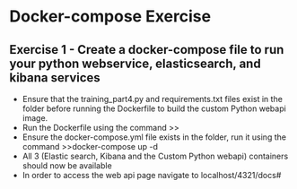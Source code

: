 # Docker-compose Exercise
## Exercise 1 - Create a docker-compose file to run your python webservice, elasticsearch, and kibana services

* Ensure that the training_part4.py and requirements.txt files exist in the folder before running the Dockerfile to build the custom Python webapi image.
* Run the Dockerfile using the command >>
* Ensure the docker-compose.yml file exists in the folder, run it using the command >>docker-compose up -d   
* All 3 (Elastic search, Kibana and the Custom Python webapi) containers should now be available
* In order to access the web api page navigate to localhost/4321/docs# 
